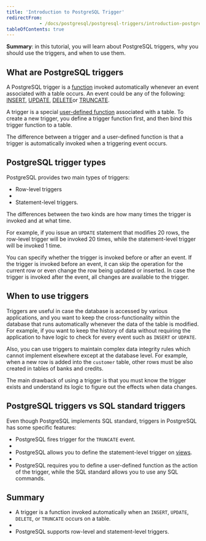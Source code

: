 ```yaml
---
title: 'Introduction to PostgreSQL Trigger'
redirectFrom: 
            - /docs/postgresql/postgresql-triggers/introduction-postgresql-trigger/
tableOfContents: true
---
```



**Summary**: in this tutorial, you will learn about PostgreSQL triggers, why you should use the triggers, and when to use them.

## What are PostgreSQL triggers

A PostgreSQL trigger is a [function](/docs/postgresql/postgresql-plpgsql/postgresql-create-function) invoked automatically whenever an event associated with a table occurs. An event could be any of the following: [INSERT](/docs/postgresql/postgresql-insert/ "PostgreSQL INSERT"), [UPDATE](https://www.postgresqltutorial.com/postgresql-tutorial/postgresql-update/ "PostgreSQL UPDATE"), [DELETE](https://www.postgresqltutorial.com/postgresql-tutorial/postgresql-delete/ "PostgreSQL DELETE")or [TRUNCATE](https://www.postgresqltutorial.com/postgresql-tutorial/postgresql-truncate-table "PostgreSQL TRUNCATE TABLE").

A trigger is a special [user-defined function](/docs/postgresql/postgresql-stored-procedures) associated with a table. To create a new trigger, you define a trigger function first, and then bind this trigger function to a table.

The difference between a trigger and a user-defined function is that a trigger is automatically invoked when a triggering event occurs.

## PostgreSQL trigger types

PostgreSQL provides two main types of triggers:

- Row-level triggers
-
- Statement-level triggers.

The differences between the two kinds are how many times the trigger is invoked and at what time.

For example, if you issue an `UPDATE` statement that modifies 20 rows, the row-level trigger will be invoked 20 times, while the statement-level trigger will be invoked 1 time.

You can specify whether the trigger is invoked before or after an event. If the trigger is invoked before an event, it can skip the operation for the current row or even change the row being updated or inserted. In case the trigger is invoked after the event, all changes are available to the trigger.

## When to use triggers

Triggers are useful in case the database is accessed by various applications, and you want to keep the cross-functionality within the database that runs automatically whenever the data of the table is modified. For example, if you want to keep the history of data without requiring the application to have logic to check for every event such as `INSERT` or `UDPATE`.

Also, you can use triggers to maintain complex data integrity rules which cannot implement elsewhere except at the database level. For example, when a new row is added into the `customer` table, other rows must be also created in tables of banks and credits.

The main drawback of using a trigger is that you must know the trigger exists and understand its logic to figure out the effects when data changes.

## PostgreSQL triggers vs SQL standard triggers

Even though PostgreSQL implements SQL standard, triggers in PostgreSQL has some specific features:

- PostgreSQL fires trigger for the `TRUNCATE` event.
-
- PostgreSQL allows you to define the statement-level trigger on [views](/docs/postgresql/postgresql-views).
-
- PostgreSQL requires you to define a user-defined function as the action of the trigger, while the SQL standard allows you to use any SQL commands.

## Summary

- A trigger is a function invoked automatically when an `INSERT`, `UPDATE`, `DELETE`, or `TRUNCATE` occurs on a table.
-
- PostgreSQL supports row-level and statement-level triggers.

